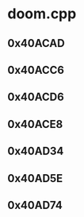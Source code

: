 # doom.cpp

## 0x40ACAD

## 0x40ACC6

## 0x40ACD6

## 0x40ACE8

## 0x40AD34

## 0x40AD5E

## 0x40AD74
